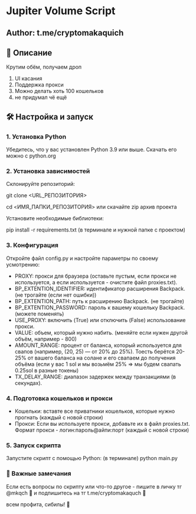 # Jupiter Volume Script

## Author: t.me/cryptomakaquich

## 📄 Описание
Крутим обём, получаем дроп
1. UI касания
2. Поддержка прокси
3. Можно делать хоть 100 кошельков
4. не придумал чё ещё

## 🛠 Настройка и запуск
### 1. Установка Python
Убедитесь, что у вас установлен Python 3.9 или выше. Скачать его можно с python.org

### 2. Установка зависимостей
Склонируйте репозиторий:

git clone <URL_РЕПОЗИТОРИЯ>

cd <ИМЯ_ПАПКИ_РЕПОЗИТОРИЯ>
или скачайте zip архив проекта

Установите необходимые библиотеки:

pip install -r requirements.txt (в терминале и нужной папке с проектом)

### 3. Конфигурация
Откройте файл config.py и настройте параметры по своему усмотрению:

- PROXY: прокси для браузера (оставьте пустым, если прокси не используется, а если используется - очистите файл proxies.txt).
- BP_EXTENTION_IDENTIFIER: идентификатор расширения Backpack. (не трогайте (если нет ошибки))
- BP_EXTENTION_PATH: путь к расширению Backpack. (не трогайте)
- BP_EXTENTION_PASSWORD: пароль к вашему кошельку Backpack. (можете поменять)
- USE_PROXY: включить (True) или отключить (False) использование прокси.
- VALUE: объем, который нужно набить. (меняйте если нужен другой объём, например - 800)
- AMOUNT_RANGE: процент от баланса, который используется для свапов (например, (20, 25) — от 20% до 25%). Тоесть берётся 20-25% от вашего баланса на солане и его свапаем до получения объёма (если у вас 1 sol и мы возьмём 25% => мы будем свапать 0.25sol в разные токены)
- TX_DELAY_RANGE: диапазон задержек между транзакциями (в секундах).

### 4. Подготовка кошельков и прокси
- Кошельки:
вставте все приватники кошельков, которые нужно прогнать (каждый с новой строки)
- Прокси:
Если вы используете прокси, добавьте их в файл proxies.txt. Формат прокси - логин:пароль@айпи:порт (каждый с новой строки)

### 5. Запуск скрипта
Запустите скрипт с помощью Python: (в терминале)
python main.py

### 📌 Важные замечания
Если есть вопросы по скрипту или что-то другое - пишите в личку тг @mkqch 
🐒 и подпишитесь на тг t.me/cryptomakaquch 🐒

всем профита, сибилы! 🦍
